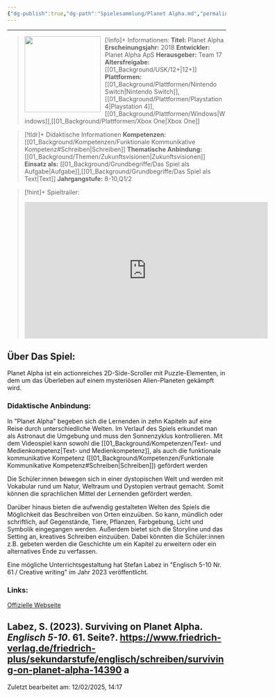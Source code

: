 ```yaml
---
{"dg-publish":true,"dg-path":"Spielesammlung/Planet Alpha.md","permalink":"/spielesammlung/planet-alpha/","noteIcon":"2"}
---
```


---
>[!info]+ Informationen:
><img src="https://images.igdb.com/igdb/image/upload/t_cover_big/co1r66.webp" style="float:left;height:175px;padding-right:10px">**Titel:** Planet Alpha
>**Erscheinungsjahr:** 2018
>**Entwickler:** Planet Alpha ApS
>**Herausgeber:** Team 17
>**Altersfreigabe:** [[01_Background/USK/12+\|12+]]
>**Plattformen:** [[01_Background/Plattformen/Nintendo Switch\|Nintendo Switch]],[[01_Background/Plattformen/Playstation 4\|Playstation 4]],[[01_Background/Plattformen/Windows\|Windows]],[[01_Background/Plattformen/Xbox One\|Xbox One]]

>[!tldr]+ Didaktische Informationen
>**Kompetenzen:** [[01_Background/Kompetenzen/Funktionale Kommunikative Kompetenz#Schreiben\|Schreiben]]
>**Thematische Anbindung:** [[01_Background/Themen/Zukunftsvisionen\|Zukunftsvisionen]]
>**Einsatz als:** [[01_Background/Grundbegriffe/Das Spiel als Aufgabe\|Aufgabe]],[[01_Background/Grundbegriffe/Das Spiel als Text\|Text]]
>**Jahrgangstufe:** 8-10,Q1/2

>[!hint]+ Spieltrailer:
><iframe width="560" height="315" src="https://www.youtube.com/embed/0JTTiN62QiQ?si=QyvYNYaxqWjSI8ja" title="YouTube video player" frameborder="0" allow="accelerometer; autoplay; clipboard-write; encrypted-media; gyroscope; picture-in-picture; web-share" referrerpolicy="strict-origin-when-cross-origin" allowfullscreen></iframe>


## Über Das Spiel:
Planet Alpha ist ein actionreiches 2D-Side-Scroller mit Puzzle-Elementen, in dem um das Überleben auf einem mysteriösen Alien-Planeten gekämpft wird.
### Didaktische Anbindung:
In "Planet Alpha" begeben sich die Lernenden in zehn Kapiteln auf eine Reise durch unterschiedliche Welten. Im Verlauf des Spiels erkundet man als Astronaut die Umgebung und muss den Sonnenzyklus kontrollieren. Mit dem Videospiel kann sowohl die [[01_Background/Kompetenzen/Text- und Medienkompetenz\|Text- und Medienkompetenz]], als auch die funktionale kommunikative Kompetenz ([[01_Background/Kompetenzen/Funktionale Kommunikative Kompetenz#Schreiben\|Schreiben]]) gefördert werden

Die Schüler:innen bewegen sich in einer dystopischen Welt und werden mit Vokabular rund um Natur, Weltraum und Dystopien vertraut gemacht. Somit können die sprachlichen Mittel der Lernenden gefördert werden.

Darüber hinaus bieten die aufwendig gestalteten Welten des Spiels die Möglichkeit das Beschreiben von Orten einzuüben. So kann, mündlich oder schriftlich, auf Gegenstände, Tiere, Pflanzen, Farbgebung, Licht und Symbolik eingegangen werden. Außerdem bietet sich die Storyline und das Setting an, kreatives Schreiben einzuüben. Dabei könnten die Schüler:innen z.B. gebeten werden die Geschichte um ein Kapitel zu erweitern oder ein alternatives Ende zu verfassen. 

Eine mögliche Unterrichtsgestaltung hat Stefan Labez in "Englisch 5-10 Nr. 61 / Creative writing" im Jahr 2023 veröffentlicht. 

### Links:
[Offizielle Webseite](https://www.team17.com/games/planet-alpha/)

Labez, S. (2023). Surviving on Planet Alpha. _Englisch 5-10_. 61. Seite?. https://www.friedrich-verlag.de/friedrich-plus/sekundarstufe/englisch/schreiben/surviving-on-planet-alpha-14390 
a
---
Zuletzt bearbeitet am: 12/02/2025, 14:17